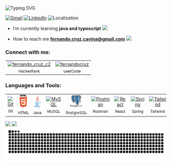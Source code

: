 <img src="https://readme-typing-svg.herokuapp.com?font=Fira+Code&size=25&pause=1000&width=435&height=40&lines=%3E+Greetings%2C+devs!++%3D);%3E+I'm+Fernando+Cruz+%CB%99%E1%B5%95%CB%99+%E2%8A%B9+" alt="Typing SVG" />

[![Gmail](https://img.shields.io/badge/Gmail-D14836?style=for-the-badge&logo=gmail&logoColor=white)](mailto:fernando.cruz.cavina@gmail.com)
[![LinkedIn](https://img.shields.io/badge/LinkedIn-0A66C2?style=for-the-badge&logo=linkedin&logoColor=white)](https://www.linkedin.com/in/fernando-cruz-cavina)
![Localization]( https://custom-icon-badges.demolab.com/badge/SP-BRAZIL-brightgreen?style=for-the-badge&logo=location&logoColor=white)

- I’m currently learning **java and typescript** <img src= "https://media1.giphy.com/media/EMItNuVu9Qi2NPblnN/giphy.webp?cid=ecf05e476naq1f1l15wfauobgsp59d8hotsxmxrczt623rdf&ep=v1_stickers_search&rid=giphy.webp&ct=s" width="25"/> 

- How to reach me **fernando.cruz.cavina@gmail.com** <img src="https://media2.giphy.com/media/v1.Y2lkPTc5MGI3NjExbWp0dzFpMmw4cXZkb3liMGlrcDZzYW5zaXJxbHcxNjllajRocGZkMiZlcD12MV9pbnRlcm5hbF9naWZfYnlfaWQmY3Q9cw/7NgYelDPXmzbzxrKsj/giphy.gif" width="30"/>


<h3 align="left">Connect with me:</h3>
<table>
  <tr>
    <td align="center">
      <a href="https://www.hackerrank.com/fernando_cruz_c2" target="blank" rel="noreferrer">
        <img src="https://raw.githubusercontent.com/rahuldkjain/github-profile-readme-generator/master/src/images/icons/Social/hackerrank.svg" height="40" width="40" alt="fernando_cruz_c2"/><br/>
        <sub>HackerRank</sub>
      </a>
    </td>
    <td align="center">
      <a href="https://www.leetcode.com/fernandocruz" target="blank" rel="noreferrer">
        <img src="https://raw.githubusercontent.com/rahuldkjain/github-profile-readme-generator/master/src/images/icons/Social/leet-code.svg" height="40" width="40" alt="fernandocruz"/><br/>
        <sub>LeetCode</sub>
      </a>
    </td>
  </tr>
</table>


<h3 align="left">Languages and Tools:</h3>
<table>
  <tr>
    <td align="center">
      <a href="https://git-scm.com/" target="_blank" rel="noreferrer">
        <img src="https://www.vectorlogo.zone/logos/git-scm/git-scm-icon.svg" width="40" height="40" alt="Git"/><br/>
        <sub>Git</sub>
      </a>
    </td>
    <td align="center">
      <a href="https://www.w3.org/html/" target="_blank" rel="noreferrer">
        <img src="https://raw.githubusercontent.com/devicons/devicon/master/icons/html5/html5-original-wordmark.svg" width="40" height="40" alt="HTML"/><br/>
        <sub>HTML</sub>
      </a>
    </td>
    <td align="center">
      <a href="https://www.java.com" target="_blank" rel="noreferrer">
        <img src="https://raw.githubusercontent.com/devicons/devicon/master/icons/java/java-original.svg" width="40" height="40" alt="Java"/><br/>
        <sub>Java</sub>
      </a>
    </td>
    <td align="center">
      <a href="https://www.mysql.com/" target="_blank" rel="noreferrer">
        <img src="https://images.icon-icons.com/3053/PNG/512/mysql_workbench_macos_bigsur_icon_189924.png" width="40" height="40" alt="MySQL"/><br/>
        <sub>MySQL</sub>
      </a>
    </td>
    <td align="center">
      <a href="https://www.postgresql.org" target="_blank" rel="noreferrer">
        <img src="https://raw.githubusercontent.com/devicons/devicon/master/icons/postgresql/postgresql-original-wordmark.svg" width="40" height="40" alt="PostgreSQL"/><br/>
        <sub>PostgreSQL</sub>
      </a>
    </td>
    <td align="center">
      <a href="https://postman.com" target="_blank" rel="noreferrer">
        <img src="https://www.svgrepo.com/show/354202/postman-icon.svg" width="40" height="40" alt="Postman"/><br/>
        <sub>Postman</sub>
      </a>
    </td>
    <td align="center">
      <a href="https://reactjs.org/" target="_blank" rel="noreferrer">
        <img src="https://cdn4.iconfinder.com/data/icons/logos-3/600/React.js_logo-512.png" width="40" height="40" alt="React"/><br/>
        <sub>React</sub>
      </a>
    </td>
    <td align="center">
      <a href="https://spring.io/" target="_blank" rel="noreferrer">
        <img src="https://static-00.iconduck.com/assets.00/spring-icon-1024x1023-ljxx8bf7.png" width="40" height="40" alt="Spring"/><br/>
        <sub>Spring</sub>
      </a>
    </td>
    <td align="center">
      <a href="https://tailwindcss.com/" target="_blank" rel="noreferrer">
        <img src="https://encrypted-tbn0.gstatic.com/images?q=tbn:ANd9GcTSDKn3vA2YUbXzN0ZC3gALWJ08gJN-Drl15w&s" width="40" height="40" alt="Tailwind"/><br/>
        <sub>Tailwind</sub>
      </a>
    </td>
    <td align="center">
      <a href="https://www.typescriptlang.org/" target="_blank" rel="noreferrer">
        <img src="https://cdn-icons-png.flaticon.com/256/5968/5968381.png" width="40" height="40" alt="TypeScript"/><br/>
        <sub>TypeScript</sub>
      </a>
    </td>
    <td align="center">
      <a href="https://www.docker.com/" target="_blank" rel="noreferrer">
        <img src="https://cdn-icons-png.flaticon.com/512/919/919853.png" width="40" height="40" alt="Docker"/><br/>
        <sub>Docker</sub>
      </a>
    </td>
    <td align="center">
      <a href="https://redis.io" target="_blank" rel="noreferrer">
        <img src="https://static-00.iconduck.com/assets.00/redis-icon-2048x1749-sfqcx1af.png" width="40" height="40" alt="Redis"/><br/>
        <sub>Redis</sub>
      </a>
    </td>
  </tr>
</table>



<div >
  <picture align="right">
  <source
    srcset="https://github-readme-stats.vercel.app/api?username=fernandocruzcavina&show_icons=true&hide=prs&theme=dark&bg_color=000&border_color=30A3DC&icon_color=30A3DC&title_color=E94D5F&text_color=FFF"
    media="(prefers-color-scheme: dark)"
  />
  <source
    srcset="https://github-readme-stats.vercel.app/api?username=fernandocruzcavina&show_icons=true&hide=prs&cache_seconds=86400&theme=ambient_gradient"
    media="(prefers-color-scheme: light), (prefers-color-scheme: no-preference)"
  />
  <img src="https://github-readme-stats.vercel.app/api?username=fernandocruzcavina&show_icons=true" />
</picture>
<picture align="right">
  <source
    srcset="https://github-readme-stats.vercel.app/api/top-langs?username=fernandocruzcavina&show_icons=true&theme=dark&bg_color=000&border_color=30A3DC&title_color=E94D5F&text_color=FFF&layout=compact"
    media="(prefers-color-scheme: dark)"
  />
  <source
    srcset="https://github-readme-stats.vercel.app/api/top-langs?username=fernandocruzcavina&show_icons=true&cache_seconds=86400&theme=ambient_gradient&layout=compact"
    media="(prefers-color-scheme: light), (prefers-color-scheme: no-preference)"
  />
  <img src="https://github-readme-stats.vercel.app/api?username=fernandocruzcavina&show_icons=true" />
</picture>
</div>


<picture align="center">
  <source 
    media="(prefers-color-scheme: dark)" 
    srcset="https://raw.githubusercontent.com/FernandoCruzCavina/FernandoCruzCavina/output/github-contribution-grid-snake-dark.svg"
  />
  <source
    media="(prefers-color-scheme: light)" 
    srcset="https://raw.githubusercontent.com/FernandoCruzCavina/FernandoCruzCavina/output/github-contribution-grid-snake.svg"
  />
  <img align="center" alt="github contribution grid snake animation" src="https://raw.githubusercontent.com/FernandoCruzCavina/FernandoCruzCavina/output/github-contribution-grid-snake.svg">
</picture>
